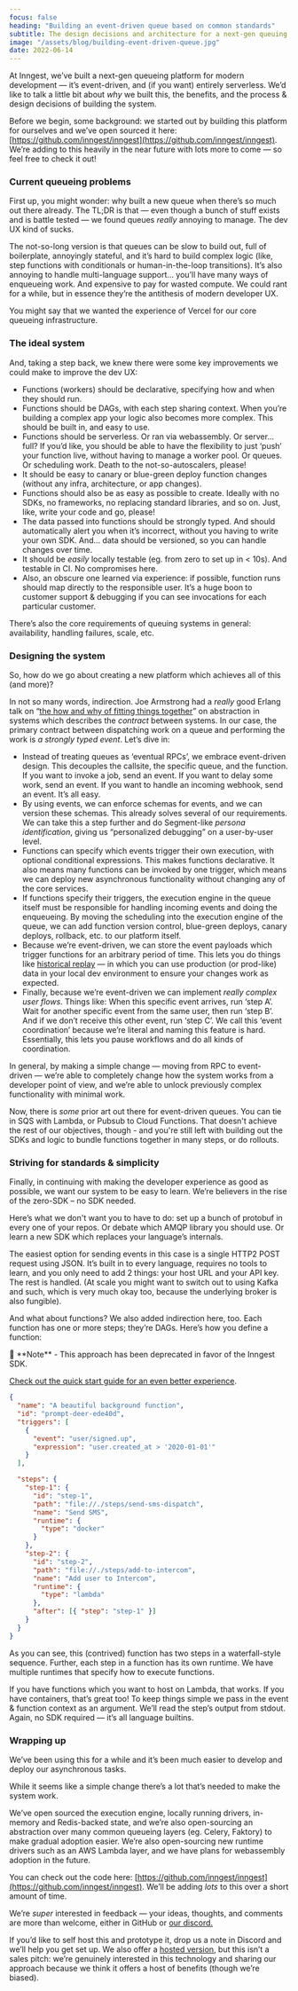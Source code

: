 ```yaml
---
focus: false
heading: "Building an event-driven queue based on common standards"
subtitle: The design decisions and architecture for a next-gen queuing platform
image: "/assets/blog/building-event-driven-queue.jpg"
date: 2022-06-14
---
```


At Inngest, we’ve built a next-gen queueing platform for modern development — it’s event-driven, and (if you want) entirely serverless. We’d like to talk a little bit about _why_ we built this, the benefits, and the process & design decisions of building the system.

Before we begin, some background: we started out by building this platform for ourselves and we’ve open sourced it here: [https://github.com/inngest/inngest](https://github.com/inngest/inngest). We’re adding to this heavily in the near future with lots more to come — so feel free to check it out!

### Current queueing problems

First up, you might wonder: why built a new queue when there’s so much out there already. The TL;DR is that — even though a bunch of stuff exists and is battle tested — we found queues _really_ annoying to manage. The dev UX kind of sucks.

The not-so-long version is that queues can be slow to build out, full of boilerplate, annoyingly stateful, and it’s hard to build complex logic (like, step functions with conditionals or human-in-the-loop transitions). It’s also annoying to handle multi-language support… you’ll have many ways of enqueueing work. And expensive to pay for wasted compute. We could rant for a while, but in essence they’re the antithesis of modern developer UX.

You might say that we wanted the experience of Vercel for our core queueing infrastructure.

### The ideal system

And, taking a step back, we knew there were some key improvements we could make to improve the dev UX:

- Functions (workers) should be declarative, specifying how and when they should run.
- Functions should be DAGs, with each step sharing context. When you’re building a complex app your logic also becomes more complex. This should be built in, and easy to use.
- Functions should be serverless. Or ran via webassembly. Or server…full? If you’d like, you should be able to have the flexibility to just ‘push’ your function live, without having to manage a worker pool. Or queues. Or scheduling work. Death to the not-so-autoscalers, please!
- It should be easy to canary or blue-green deploy function changes (without any infra, architecture, or app changes).
- Functions should also be as easy as possible to create. Ideally with no SDKs, no frameworks, no replacing standard libraries, and so on. Just, like, write your code and go, please!
- The data passed into functions should be strongly typed. And should automatically alert you when it’s incorrect, without you having to write your own SDK. And… data should be versioned, so you can handle changes over time.
- It should be _easily_ locally testable (eg. from zero to set up in < 10s). And testable in CI. No compromises here.
- Also, an obscure one learned via experience: if possible, function runs should map directly to the responsible user. It’s a huge boon to customer support & debugging if you can see invocations for each particular customer.

There’s also the core requirements of queuing systems in general: availability, handling failures, scale, etc.

### Designing the system

So, how do we go about creating a new platform which achieves all of this (and more)?

In not so many words, indirection. Joe Armstrong had a _really_ good Erlang talk on “[the how and why of fitting things together](https://youtu.be/ed7A7r6DBsM?t=307s)” on abstraction in systems which describes the _contract_ between systems. In our case, the primary contract between dispatching work on a queue and performing the work is _a strongly typed event_. Let’s dive in:

- Instead of treating queues as ‘eventual RPCs’, we embrace event-driven design. This decouples the callsite, the specific queue, and the function. If you want to invoke a job, send an event. If you want to delay some work, send an event. If you want to handle an incoming webhook, send an event. It’s all easy.
- By using events, we can enforce schemas for events, and we can version these schemas. This already solves several of our requirements. We can take this a step further and do Segment-like _persona identification_, giving us “personalized debugging” on a user-by-user level.
- Functions can specify which events trigger their own execution, with optional conditional expressions. This makes functions declarative. It also means many functions can be invoked by one trigger, which means we can deploy new asynchronous functionality without changing any of the core services.
- If functions specify their triggers, the execution engine in the queue itself must be responsible for handling incoming events and doing the enqueueing. By moving the scheduling into the execution engine of the queue, we can add function version control, blue-green deploys, canary deploys, rollback, etc. to our platform itself.
- Because we’re event-driven, we can store the event payloads which trigger functions for an arbitrary period of time. This lets you do things like [historical replay](/blog/introducing-cli-replays?ref=blog-building-and-event-driven-queue) — in which you can use production (or prod-like) data in your local dev environment to ensure your changes work as expected.
- Finally, because we’re event-driven we can implement _really complex user flows_. Things like:
  When this specific event arrives, run ‘step A’. Wait for another specific event from the same user, then run ‘step B’. And if we don’t receive this other event, run ‘step C’. We call this ‘event coordination’ because we’re literal and naming this feature is hard. Essentially, this lets you pause workflows and do all kinds of coordination.

In general, by making a simple change — moving from RPC to event-driven — we’re able to completely change how the system works from a developer point of view, and we’re able to unlock previously complex functionality with minimal work.

Now, there is _some_ prior art out there for event-driven queues. You can tie in SQS with Lambda, or Pubsub to Cloud Functions. That doesn't achieve the rest of our objectives, though - and you're still left with building out the SDKs and logic to bundle functions together in many steps, or do rollouts.

### Striving for standards & simplicity

Finally, in continuing with making the developer experience as good as possible, we want our system to be easy to learn. We’re believers in the rise of the zero-SDK – no SDK needed.

Here’s what we don't want you to have to do: set up a bunch of protobuf in every one of your repos. Or debate which AMQP library you should use. Or learn a new SDK which replaces your language’s internals.

The easiest option for sending events in this case is a single HTTP2 POST request using JSON. It’s built in to every language, requires no tools to learn, and you only need to add 2 things: your host URL and your API key. The rest is handled. (At scale you might want to switch out to using Kafka and such, which is very much okay too, because the underlying broker is also fungible).

And what about functions? We also added indirection here, too. Each function has one or more steps; they’re DAGs. Here’s how you define a function:

<aside className="max-w-[65ch] m-auto bg-indigo-900/20 text-indigo-100 leading-relaxed rounded-lg py-0 px-6  my-12 border border-indigo-900/50">
  👋 **Note** - This approach has been deprecated in favor of the Inngest SDK.

[Check out the quick start guide for an even better experience](/docs/quick-start).

</aside>

```json
{
  "name": "A beautiful background function",
  "id": "prompt-deer-ede40d",
  "triggers": [
    {
      "event": "user/signed.up",
      "expression": "user.created_at > '2020-01-01'"
    }
  ],

  "steps": {
    "step-1": {
      "id": "step-1",
      "path": "file://./steps/send-sms-dispatch",
      "name": "Send SMS",
      "runtime": {
        "type": "docker"
      }
    },
    "step-2": {
      "id": "step-2",
      "path": "file://./steps/add-to-intercom",
      "name": "Add user to Intercom",
      "runtime": {
        "type": "lambda"
      },
      "after": [{ "step": "step-1" }]
    }
  }
}
```

As you can see, this (contrived) function has two steps in a waterfall-style sequence. Further, each step in a function has its own runtime. We have multiple runtimes that specify how to execute functions.

If you have functions which you want to host on Lambda, that works. If you have containers, that’s great too! To keep things simple we pass in the event & function context as an argument. We’ll read the step’s output from stdout. Again, no SDK required — it’s all language builtins.

### Wrapping up

We’ve been using this for a while and it’s been much easier to develop and deploy our asynchronous tasks.

While it seems like a simple change there’s a lot that’s needed to make the system work.

We’ve open sourced the execution engine, locally running drivers, in-memory and Redis-backed state, and we’re also open-sourcing an abstraction over many common queueing layers (eg. Celery, Faktory) to make gradual adoption easier. We’re also open-sourcing new runtime drivers such as an AWS Lambda layer, and we have plans for webassembly adoption in the future.

You can check out the code here: [https://github.com/inngest/inngest](https://github.com/inngest/inngest). We’ll be adding _lots_ to this over a short amount of time.

We’re _super_ interested in feedback — your ideas, thoughts, and comments are more than welcome, either in GitHub or [our discord.](/discord)

If you’d like to self host this and prototype it, drop us a note in Discord and we’ll help you get set up. We also offer a [hosted version](https://www.inngest.com), but this isn’t a sales pitch: we’re genuinely interested in this technology and sharing our approach because we think it offers a host of benefits (though we’re biased).
